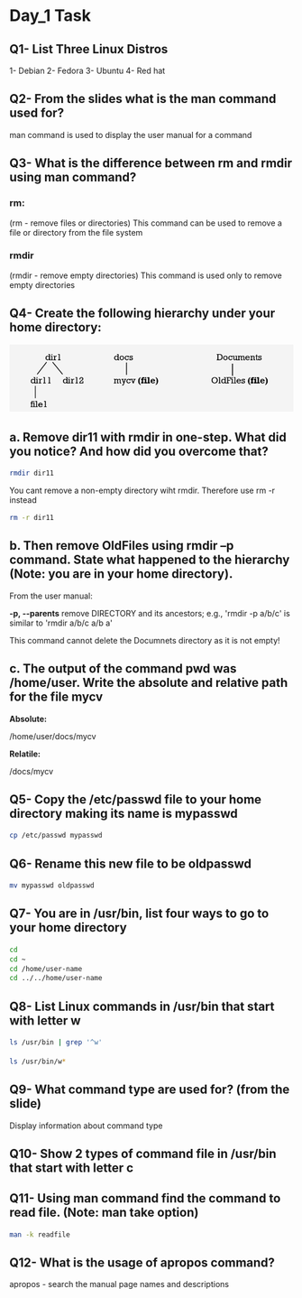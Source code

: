 # Day_1 Task

## Q1- List Three Linux Distros

1- Debian
2- Fedora
3- Ubuntu
4- Red hat

## Q2- From the slides what is the **man** command used for?

man command is used to display the user manual for a command

## Q3- What is the difference between rm and rmdir using man command? 

### rm:
(rm - remove files or directories)
This command can be used to remove a file or directory from the file system

### rmdir
(rmdir - remove empty directories)
This command is used only to remove empty directories

## Q4- Create the following hierarchy under your home directory: 
![Q4 Image](Q4.png)
## a. Remove dir11 with rmdir in one-step. What did you notice? And how did you overcome that?  

```bash
rmdir dir11
```
You cant remove a non-empty directory wiht rmdir. Therefore use rm -r instead

```bash
rm -r dir11
```


## b. Then remove OldFiles using rmdir –p command. State what happened to the hierarchy (Note: you are in your home directory).  
From the user manual:

**-p, --parents**
    remove DIRECTORY and its ancestors; e.g., 'rmdir -p a/b/c' is similar to 'rmdir a/b/c a/b a'

This command cannot delete the Documnets directory as it is not empty!

## c. The output of the command pwd was /home/user. Write the absolute and relative path for the file mycv  
**Absolute:**

/home/user/docs/mycv

**Relatile:**

/docs/mycv

## Q5- Copy the /etc/passwd file to your home directory making its name is mypasswd 

```bash
cp /etc/passwd mypasswd
```

## Q6- Rename this new file to be oldpasswd  

```bash
mv mypasswd oldpasswd
```

## Q7- You are in /usr/bin, list four ways to go to your home directory 

```bash
cd 
cd ~
cd /home/user-name
cd ../../home/user-name
```

## Q8- List Linux commands in /usr/bin that start with letter w 

```bash
ls /usr/bin | grep '^w'

ls /usr/bin/w*
```

## Q9- What command type are used for? (from the slide) 

Display information about command type

## Q10- Show 2 types of command file in /usr/bin that start with letter c 

## Q11- Using man command find the command to read file. (Note: man take option)

```bash
man -k readfile
```

## Q12- What is the usage of apropos command? 

apropos - search the manual page names and descriptions
